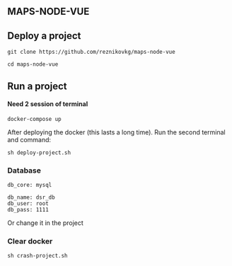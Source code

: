 ## MAPS-NODE-VUE ##

## Deploy a project ##

    git clone https://github.com/reznikovkg/maps-node-vue
    
    cd maps-node-vue

## Run a project ##

#### Need 2 session of terminal ####

    docker-compose up
   
After deploying the docker (this lasts a long time). Run the second terminal and command:

    sh deploy-project.sh

### Database ###

    db_core: mysql
    
    db_name: dsr_db
    db_user: root
    db_pass: 1111

Or change it in the project


### Clear docker ###

    sh crash-project.sh
